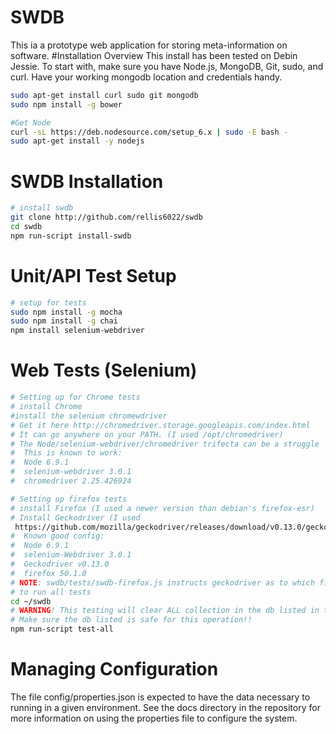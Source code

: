 # SWDB
This ia a prototype web application for storing meta-information on software.
#Installation Overview
This install has been tested on Debin Jessie.
To start with, make sure you have Node.js, MongoDB, Git, sudo, and curl. 
Have your working mongodb location and credentials handy.
```sh
sudo apt-get install curl sudo git mongodb
sudo npm install -g bower
```
``` sh
#Get Node
curl -sL https://deb.nodesource.com/setup_6.x | sudo -E bash -
sudo apt-get install -y nodejs
```

# SWDB Installation
``` bash
# install swdb
git clone http://github.com/rellis6022/swdb
cd swdb
npm run-script install-swdb
```

# Unit/API Test Setup
``` sh
# setup for tests
sudo npm install -g mocha
sudo npm install -g chai
npm install selenium-webdriver
```

# Web Tests (Selenium)
```sh
# Setting up for Chrome tests
# install Chrome
#install the selenium chromewdriver
# Get it here http://chromedriver.storage.googleapis.com/index.html
# It can go anywhere on your PATH. (I used /opt/chromedriver)
# The Node/selenium-webdriver/chromedriver trifecta can be a struggle
#  This is known to work:
#  Node 6.9.1
#  selenium-webdriver 3.0.1
#  chromedriver 2.25.426924

# Setting up firefox tests
# install Firefox (I used a newer version than debian's firefox-esr)
# Install Geckodriver (I used 
 https://github.com/mozilla/geckodriver/releases/download/v0.13.0/geckodriver-v0.13.0-linux64.tar.gz)
#  Known good config:
#  Node 6.9.1
#  selenium-Webdriver 3.0.1
#  Geckodriver v0.13.0
#  firefox 50.1.0
# NOTE: swdb/tests/swdb-firefox.js instructs geckodriver as to which firefox it should use. Update the firefox path here if necessary.
# to run all tests
cd ~/swdb
# WARNING! This testing will clear ALL collection in the db listed in the swdbrc file.
# Make sure the db listed is safe for this operation!!
npm run-script test-all
```
# Managing Configuration
The file config/properties.json is expected to have the data necessary to running in a given environment.
See the docs directory in the repository for more information on using the properties file to configure the system.

